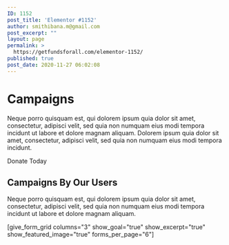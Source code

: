 ```yaml
---
ID: 1152
post_title: 'Elementor #1152'
author: smithibana.m@gmail.com
post_excerpt: ""
layout: page
permalink: >
  https://getfundsforall.com/elementor-1152/
published: true
post_date: 2020-11-27 06:02:08
---
```

<h1>Campaigns</h1>		
		<p>Neque porro quisquam est, qui dolorem ipsum quia dolor sit amet, consectetur, adipisci velit, sed quia non numquam eius modi tempora incidunt ut labore et dolore magnam aliquam. Dolorem ipsum quia dolor sit amet, consectetur, adipisci velit, sed quia non numquam eius modi tempora incidunt.</p><p>Donate Today</p>		
			<h2>Campaigns By Our Users</h2>		
		<p>Neque porro quisquam est, qui dolorem ipsum quia dolor sit amet, consectetur, adipisci velit, sed quia non numquam eius modi tempora incidunt ut labore et dolore magnam aliquam.</p>[give_form_grid columns="3" show_goal="true" show_excerpt="true" show_featured_image="true" forms_per_page="6"]